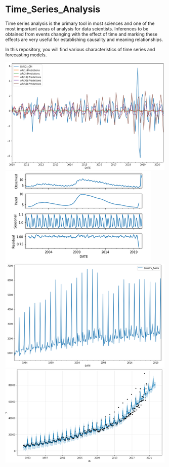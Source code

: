 # Time_Series_Analysis

Time series analysis is the primary tool in most sciences and one of the most important areas of analysis for data scientists. 
Inferences to be obtained from events changing with the effect of time and marking these effects are very useful for establishing causality and meaning relationships.

In this repository, you will find various characteristics of time series and forecasting models.


![](Images/CPI.png) 
![](Images/ETS.png)
![](Images/Jew.png)
![](Images/fACE.png)


